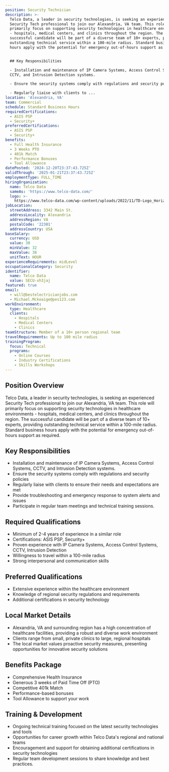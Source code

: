 ```yaml
---
position: Security Technician
description: >-
  Telco Data, a leader in security technologies, is seeking an experienced
  Security Tech professional to join our Alexandria, VA team. This role will
  primarily focus on supporting security technologies in healthcare environments
  - hospitals, medical centers, and clinics throughout the region. The
  successful candidate will be part of a diverse team of 10+ experts, providing
  outstanding technical service within a 100-mile radius. Standard business
  hours apply with the potential for emergency out-of-hours support as required.


  ## Key Responsibilities

  - Installation and maintenance of IP Camera Systems, Access Control Systems,
  CCTV, and Intrusion Detection systems.

  - Ensure the security systems comply with regulations and security policies

  - Regularly liaise with clients to ...
location: 'Alexandria, VA'
team: Commercial
schedule: Standard Business Hours
requiredCertifications:
  - ASIS PSP
  - Security+
preferredCertifications:
  - ASIS PSP
  - Security+
benefits:
  - Full Health Insurance
  - 3 Weeks PTO
  - 401k Match
  - Performance Bonuses
  - Tool Allowance
datePosted: '2024-12-20T23:37:43.725Z'
validThrough: '2025-01-21T23:37:43.725Z'
employmentType: FULL_TIME
hiringOrganization:
  name: Telco Data
  sameAs: 'https://www.telco-data.com/'
  logo: >-
    https://www.telco-data.com/wp-content/uploads/2022/11/TD-Logo_Horizontal_Color.webp
jobLocation:
  streetAddress: 3342 Main St.
  addressLocality: Alexandria
  addressRegion: VA
  postalCode: '22301'
  addressCountry: USA
baseSalary:
  currency: USD
  value: 30
  minValue: 32
  maxValue: 38
  unitText: HOUR
experienceRequirements: midLevel
occupationalCategory: Security
identifier:
  name: Telco Data
  value: SECU-xh3jaj
featured: true
email:
  - will@bestelectricianjobs.com
  - Michael.Mckeaige@pes123.com
workEnvironment:
  type: Healthcare
  clients:
    - Hospitals
    - Medical Centers
    - Clinics
teamStructure: Member of a 10+ person regional team
travelRequirements: Up to 100 mile radius
trainingProgram:
  focus: Technical
  programs:
    - Online Courses
    - Industry Certifications
    - Skills Workshops
---
```




## Position Overview
Telco Data, a leader in security technologies, is seeking an experienced Security Tech professional to join our Alexandria, VA team. This role will primarily focus on supporting security technologies in healthcare environments - hospitals, medical centers, and clinics throughout the region. The successful candidate will be part of a diverse team of 10+ experts, providing outstanding technical service within a 100-mile radius. Standard business hours apply with the potential for emergency out-of-hours support as required.

## Key Responsibilities
- Installation and maintenance of IP Camera Systems, Access Control Systems, CCTV, and Intrusion Detection systems.
- Ensure the security systems comply with regulations and security policies
- Regularly liaise with clients to ensure their needs and expectations are met
- Provide troubleshooting and emergency response to system alerts and issues
- Participate in regular team meetings and technical training sessions.

## Required Qualifications
- Minimum of 2-4 years of experience in a similar role
- Certifications: ASIS PSP, Security+
- Proven experience with IP Camera Systems, Access Control Systems, CCTV, Intrusion Detection
- Willingness to travel within a 100-mile radius
- Strong interpersonal and communication skills

## Preferred Qualifications
- Extensive experience within the healthcare environment
- Knowledge of regional security regulations and requirements
- Additional certifications in security technology

## Local Market Details
- Alexandria, VA and surrounding region has a high concentration of healthcare facilities, providing a robust and diverse work environment
- Clients range from small, private clinics to large, regional hospitals
- The local market values proactive security measures, presenting opportunities for innovative security solutions

## Benefits Package
- Comprehensive Health Insurance
- Generous 3 weeks of Paid Time Off (PTO)
- Competitive 401k Match
- Performance-based bonuses
- Tool Allowance to support your work

## Training & Development
- Ongoing technical training focused on the latest security technologies and tools
- Opportunities for career growth within Telco Data's regional and national teams
- Encouragement and support for obtaining additional certifications in security technologies
- Regular team development sessions to share knowledge and best practices.